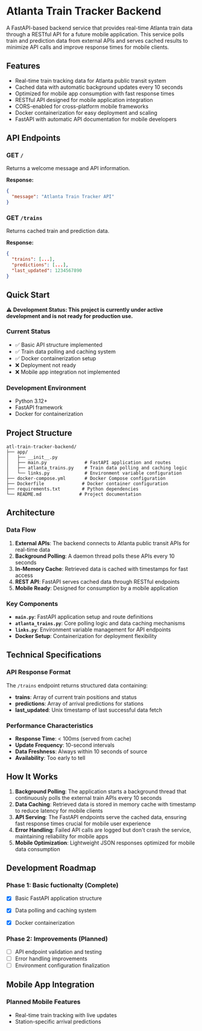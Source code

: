 # Atlanta Train Tracker Backend

A FastAPI-based backend service that provides real-time Atlanta train data through a RESTful API for a future mobile application. This service polls train and prediction data from external APIs and serves cached results to minimize API calls and improve response times for mobile clients.

## Features

- Real-time train tracking data for Atlanta public transit system
- Cached data with automatic background updates every 10 seconds
- Optimized for mobile app consumption with fast response times
- RESTful API designed for mobile application integration
- CORS-enabled for cross-platform mobile frameworks
- Docker containerization for easy deployment and scaling
- FastAPI with automatic API documentation for mobile developers

## API Endpoints

### GET `/`
Returns a welcome message and API information.

**Response:**
```json
{
  "message": "Atlanta Train Tracker API"
}
```

### GET `/trains`
Returns cached train and prediction data.

**Response:**
```json
{
  "trains": [...],
  "predictions": [...],
  "last_updated": 1234567890
}
```

## Quick Start

⚠️ **Development Status: This project is currently under active development and is not ready for production use.**

### Current Status
- ✅ Basic API structure implemented
- ✅ Train data polling and caching system
- ✅ Docker containerization setup
- ❌ Deployment not ready
- ❌ Mobile app integration not implemented

### Development Environment
- Python 3.12+
- FastAPI framework
- Docker for containerization

## Project Structure

```
atl-train-tracker-backend/
├── app/
│   ├── __init__.py
│   ├── main.py              # FastAPI application and routes
│   ├── atlanta_trains.py    # Train data polling and caching logic
│   └── links.py             # Environment variable configuration
├── docker-compose.yml       # Docker Compose configuration
├── Dockerfile              # Docker container configuration
├── requirements.txt        # Python dependencies
└── README.md              # Project documentation
```

## Architecture

### Data Flow
1. **External APIs**: The backend connects to Atlanta public transit APIs for real-time data
2. **Background Polling**: A daemon thread polls these APIs every 10 seconds
3. **In-Memory Cache**: Retrieved data is cached with timestamps for fast access
4. **REST API**: FastAPI serves cached data through RESTful endpoints
5. **Mobile Ready**: Designed for consumption by a mobile application

### Key Components
- **`main.py`**: FastAPI application setup and route definitions
- **`atlanta_trains.py`**: Core polling logic and data caching mechanisms
- **`links.py`**: Environment variable management for API endpoints
- **Docker Setup**: Containerization for deployment flexibility

## Technical Specifications

### API Response Format
The `/trains` endpoint returns structured data containing:
- **trains**: Array of current train positions and status
- **predictions**: Array of arrival predictions for stations
- **last_updated**: Unix timestamp of last successful data fetch

### Performance Characteristics
- **Response Time**: < 100ms (served from cache)
- **Update Frequency**: 10-second intervals
- **Data Freshness**: Always within 10 seconds of source
- **Availability**: Too early to tell

## How It Works

1. **Background Polling**: The application starts a background thread that continuously polls the external train APIs every 10 seconds
2. **Data Caching**: Retrieved data is stored in memory cache with timestamp to reduce latency for mobile clients
3. **API Serving**: The FastAPI endpoints serve the cached data, ensuring fast response times crucial for mobile user experience
4. **Error Handling**: Failed API calls are logged but don't crash the service, maintaining reliability for mobile apps
5. **Mobile Optimization**: Lightweight JSON responses optimized for mobile data consumption

## Development Roadmap

### Phase 1: Basic fuctionalty (Complete)
- [x] Basic FastAPI application structure
- [x] Data polling and caching system
- [x] Docker containerization


### Phase 2: Improvements (Planned)
- [ ] API endpoint validation and testing
- [ ] Error handling improvements
- [ ] Environment configuration finalization

## Mobile App Integration

### Planned Mobile Features
- Real-time train tracking with live updates
- Station-specific arrival predictions


